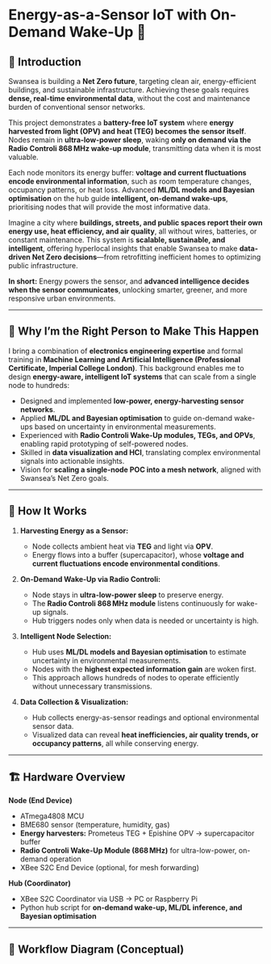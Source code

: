 # Energy-as-a-Sensor IoT with On-Demand Wake-Up 🌱

## 🌟 Introduction

Swansea is building a **Net Zero future**, targeting clean air, energy-efficient buildings, and sustainable infrastructure. Achieving these goals requires **dense, real-time environmental data**, without the cost and maintenance burden of conventional sensor networks.

This project demonstrates a **battery-free IoT system** where **energy harvested from light (OPV) and heat (TEG) becomes the sensor itself**. Nodes remain in **ultra-low-power sleep**, waking **only on demand via the Radio Controli 868 MHz wake-up module**, transmitting data when it is most valuable.

Each node monitors its energy buffer: **voltage and current fluctuations encode environmental information**, such as room temperature changes, occupancy patterns, or heat loss. Advanced **ML/DL models and Bayesian optimisation** on the hub guide **intelligent, on-demand wake-ups**, prioritising nodes that will provide the most informative data.

Imagine a city where **buildings, streets, and public spaces report their own energy use, heat efficiency, and air quality**, all without wires, batteries, or constant maintenance. This system is **scalable, sustainable, and intelligent**, offering hyperlocal insights that enable Swansea to make **data-driven Net Zero decisions**—from retrofitting inefficient homes to optimizing public infrastructure.

**In short:** Energy powers the sensor, and **advanced intelligence decides when the sensor communicates**, unlocking smarter, greener, and more responsive urban environments.

---

## 💪 Why I’m the Right Person to Make This Happen  

I bring a combination of **electronics engineering expertise** and formal training in **Machine Learning and Artificial Intelligence (Professional Certificate, Imperial College London)**. This background enables me to design **energy-aware, intelligent IoT systems** that can scale from a single node to hundreds:

- Designed and implemented **low-power, energy-harvesting sensor networks**.  
- Applied **ML/DL and Bayesian optimisation** to guide on-demand wake-ups based on uncertainty in environmental measurements.  
- Experienced with **Radio Controli Wake-Up modules, TEGs, and OPVs**, enabling rapid prototyping of self-powered nodes.  
- Skilled in **data visualization and HCI**, translating complex environmental signals into actionable insights.  
- Vision for **scaling a single-node POC into a mesh network**, aligned with Swansea’s Net Zero goals.

---

## 🌟 How It Works

1. **Harvesting Energy as a Sensor:**  
   - Node collects ambient heat via **TEG** and light via **OPV**.  
   - Energy flows into a buffer (supercapacitor), whose **voltage and current fluctuations encode environmental conditions**.

2. **On-Demand Wake-Up via Radio Controli:**  
   - Node stays in **ultra-low-power sleep** to preserve energy.  
   - The **Radio Controli 868 MHz module** listens continuously for wake-up signals.  
   - Hub triggers nodes only when data is needed or uncertainty is high.

3. **Intelligent Node Selection:**  
   - Hub uses **ML/DL models and Bayesian optimisation** to estimate uncertainty in environmental measurements.  
   - Nodes with the **highest expected information gain** are woken first.  
   - This approach allows hundreds of nodes to operate efficiently without unnecessary transmissions.

4. **Data Collection & Visualization:**  
   - Hub collects energy-as-sensor readings and optional environmental sensor data.  
   - Visualized data can reveal **heat inefficiencies, air quality trends, or occupancy patterns**, all while conserving energy.

---

## 🏗️ Hardware Overview

**Node (End Device)**  
- ATmega4808 MCU  
- BME680 sensor (temperature, humidity, gas)  
- **Energy harvesters:** Prometeus TEG + Epishine OPV → supercapacitor buffer  
- **Radio Controli Wake-Up Module (868 MHz)** for ultra-low-power, on-demand operation  
- XBee S2C End Device (optional, for mesh forwarding)

**Hub (Coordinator)**  
- XBee S2C Coordinator via USB → PC or Raspberry Pi  
- Python hub script for **on-demand wake-up, ML/DL inference, and Bayesian optimisation**

---

## 🔄 Workflow Diagram (Conceptual)
